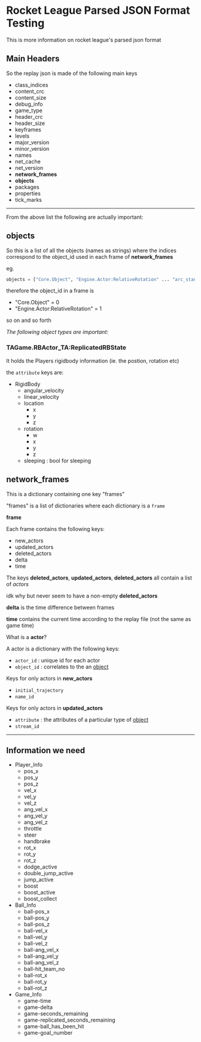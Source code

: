 # Rocket League Parsed JSON Format Testing

This is more information on rocket league's parsed json format

## Main Headers

So the replay json is made of the following main keys

- class_indices
- content_crc
- content_size
- debug_info
- game_type
- header_crc
- header_size
- keyframes
- levels
- major_version
- minor_version
- names
- net_cache
- net_version
- **network_frames**
- **objects**
- packages
- properties
- tick_marks
---
From the above list the following are actually important:

## objects

So this is a list of all the objects (names as strings) where the indices correspond to the object_id used in each frame of **network_frames**

eg. 
```python
objects = ["Core.Object", "Engine.Actor:RelativeRotation" ... "arc_standard_p.TheWorld:PersistentLevel.GoalVolume_TA_0.Goal_TA_1"]
``` 
therefore the object_id in a frame is 
- "Core.Object" = 0
- "Engine.Actor:RelativeRotation" = 1

so on and so forth 

*The following object types are important:*

### TAGame.RBActor_TA:ReplicatedRBState

It holds the Players rigidbody information (ie. the postion, rotation etc)

the `attribute` keys are:
* RigidBody
  *  angular_velocity
  *  linear_velocity
  *  location
     * x
     * y
     * z  
  *  rotation
     * w 
     * x
     * y
     * z  
  *  sleeping : bool for sleeping


## network_frames
This is a dictionary containing one key "frames"

"frames" is a list of dictionaries where each dictionary is a `frame`

**frame**

Each frame contains the following keys:
- new_actors
- updated_actors
- deleted_actors
- delta
- time

The keys **deleted_actors**, **updated_actors**, **deleted_actors** all contain a list of *actors*

idk why but never seem to have a non-empty **deleted_actors**

**delta** is the time difference between frames

**time** contains the current time according to the replay file (not the same as game time)

What is a **actor**?

A actor is a dictionary with the following keys:
- `actor_id` : unique id for each actor
- `object_id` : correlates to the an [object](#objects)

Keys for only actors in **new_actors**
- `initial_trajectory`
- `name_id`

Keys for only actors in **updated_actors**
- `attribute` : the attributes of a particular type of [object](#objects)
- `stream_id`

  

---

## Information we need
* Player_Info
    * pos_x
    * pos_y
    * pos_z
    * vel_x
    * vel_y
    * vel_z
    * ang_vel_x
    * ang_vel_y
    * ang_vel_z
    * throttle
    * steer
    * handbrake
    * rot_x
    * rot_y
    * rot_z
    * dodge_active
    * double_jump_active
    * jump_active
    * boost
    * boost_active
    * boost_collect
* Ball_Info
    * ball-pos_x
    * ball-pos_y
    * ball-pos_z
    * ball-vel_x
    * ball-vel_y
    * ball-vel_z
    * ball-ang_vel_x
    * ball-ang_vel_y
    * ball-ang_vel_z
    * ball-hit_team_no
    * ball-rot_x
    * ball-rot_y
    * ball-rot_z
* Game_Info
    * game-time
    * game-delta
    * game-seconds_remaining
    * game-replicated_seconds_remaining
    * game-ball_has_been_hit
    * game-goal_number